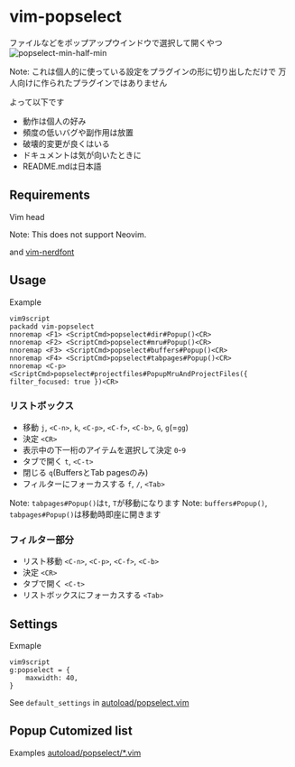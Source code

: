 # vim-popselect

ファイルなどをポップアップウインドウで選択して開くやつ
![popselect-min-half-min](https://github.com/user-attachments/assets/b9996b2e-2936-4168-9c5d-6ac4264a5d3f)

Note: これは個人的に使っている設定をプラグインの形に切り出しただけで
万人向けに作られたプラグインではありません

よって以下です

- 動作は個人の好み
- 頻度の低いバグや副作用は放置
- 破壊的変更が良くはいる
- ドキュメントは気が向いたときに
- README.mdは日本語

## Requirements

Vim head

Note: This does not support Neovim.


and [vim-nerdfont](https://github.com/lambdalisue/vim-nerdfont)

## Usage
Example
```
vim9script
packadd vim-popselect
nnoremap <F1> <ScriptCmd>popselect#dir#Popup()<CR>
nnoremap <F2> <ScriptCmd>popselect#mru#Popup()<CR>
nnoremap <F3> <ScriptCmd>popselect#buffers#Popup()<CR>
nnoremap <F4> <ScriptCmd>popselect#tabpages#Popup()<CR>
nnoremap <C-p> <ScriptCmd>popselect#projectfiles#PopupMruAndProjectFiles({ filter_focused: true })<CR>
```

### リストボックス
- 移動 `j`, `<C-n>`, `k`, `<C-p>`, `<C-f>`, `<C-b>`, `G`, `g`(=`gg`)
- 決定 `<CR>`
- 表示中の下一桁のアイテムを選択して決定 `0`-`9`
- タブで開く `t`, `<C-t>`
- 閉じる `q`(BuffersとTab pagesのみ)
- フィルターにフォーカスする `f`, `/`, `<Tab>`

Note: `tabpages#Popup()`は`t`, `T`が移動になります
Note: `buffers#Popup()`, `tabpages#Popup()`は移動時即座に開きます

### フィルター部分
- リスト移動 `<C-n>`, `<C-p>`, `<C-f>`, `<C-b>`
- 決定 `<CR>`
- タブで開く `<C-t>`
- リストボックスにフォーカスする `<Tab>`

## Settings
Exmaple
```
vim9script
g:popselect = {
	maxwidth: 40,
}
```
See `default_settings` in [autoload/popselect.vim](autoload/popselect.vim)

## Popup Cutomized list
Examples
[autoload/popselect/*.vim](autoload/popselect)

